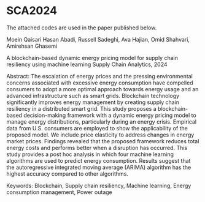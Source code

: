 # SCA2024
The attached codes are used in the paper published below.

Moein Qaisari Hasan Abadi, Russell Sadeghi, Ava Hajian, Omid Shahvari, Amirehsan Ghasemi

A blockchain-based dynamic energy pricing model for supply chain resiliency using machine learning
Supply Chain Analytics, 2024

Abstract: The escalation of energy prices and the pressing environmental concerns associated with excessive energy consumption have compelled consumers to adopt a more optimal approach towards energy usage and an advanced infrastructure such as smart grids. Blockchain technology significantly improves energy management by creating supply chain resiliency in a distributed smart grid. This study proposes a blockchain-based decision-making framework with a dynamic energy pricing model to manage energy distributions, particularly during an energy crisis. Empirical data from U.S. consumers are employed to show the applicability of the proposed model. We include price elasticity to address changes in energy market prices. Findings revealed that the proposed framework reduces total energy costs and performs better when a disruption has occurred. This study provides a post hoc analysis in which four machine learning algorithms are used to predict energy consumption. Results suggest that the autoregressive integrated moving average (ARIMA) algorithm has the highest accuracy compared to other algorithms.

Keywords: Blockchain, Supply chain resiliency, Machine learning, Energy consumption management, Power outage
